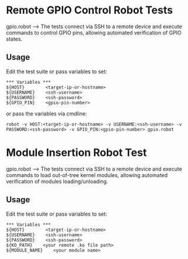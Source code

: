 # Remote GPIO Control Robot Tests
gpio.robot --> The tests connect via SSH to a remote device and execute commands to control GPIO pins, allowing automated verification of GPIO states.

## Usage

Edit the test suite or pass variables to set:

```robot
*** Variables ***
${HOST}        <target-ip-or-hostname>
${USERNAME}    <ssh-username>
${PASSWORD}    <ssh-password>
${GPIO_PIN}    <gpio-pin-number>
```
or pass the variables via cmdline:
```
robot -v HOST:<target-ip-or-hostname> -v USERNAME:<ssh-username> -v PASSWORD:<ssh-password> -v GPIO_PIN:<gpio-pin-number> gpio.robot
```
# Module Insertion Robot Test
gpio.robot --> The tests connect via SSH to a remote device and execute commands to load out-of-tree kernel modules, allowing automated verification of modules loading/unloading.

## Usage

Edit the test suite or pass variables to set:

```robot
*** Variables ***
${HOST}        <target-ip-or-hostname>
${USERNAME}    <ssh-username>
${PASSWORD}    <ssh-password>
${KO_PATH}    <your remote .ko file path>
${MODULE_NAME}    <your module name>

```
